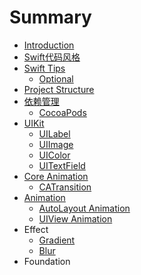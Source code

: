 # Summary

* [Introduction](README.md)
* [Swift代码风格](swift_code_style.md)
* [Swift Tips](swift_tips.md)
   * [Optional](optional.md)
* [Project Structure](project_structure.md)
* [依赖管理](dependency_management.md)
   * [CocoaPods](cocoapods.md)
* [UIKit](uikit.md)
   * [UILabel](uilabel.md)
   * [UIImage](uiimage.md)
   * [UIColor](uicolor.md)
   * [UITextField](uitextfield.md)
* [Core Animation](core_animation.md)
   * [CATransition](ca_transition.md)
* [Animation](animation.md)
   * [AutoLayout Animation](autolayout_animation.md)
   * [UIView Animation](uiview_animation.md)
* Effect
   * [Gradient](gradient.md)
   * [Blur](blur.md)
* Foundation

